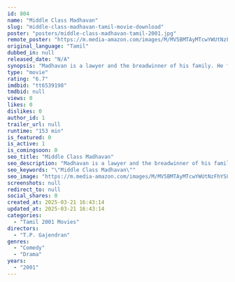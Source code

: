 ```yaml
---
id: 804
name: "Middle Class Madhavan"
slug: "middle-class-madhavan-tamil-movie-download"
poster: "posters/middle-class-madhavan-tamil-2001.jpg"
remote_poster: "https://m.media-amazon.com/images/M/MV5BMTAyMTcwYWUtNzFhYS00ZDAyLWE5YWEtMGE1MjIwNWE3NzIxXkEyXkFqcGdeQXVyOTk3NTc2MzE@._V1_SX300.jpg"
original_language: "Tamil"
dubbed_in: null
released_date: "N/A"
synopsis: "Madhavan is a lawyer and the breadwinner of his family. He finds it difficult to enjoy his married life as he struggles with his family's financial and personal issues."
type: "movie"
rating: "6.7"
imdbid: "tt6539198"
tmdbid: null
views: 0
likes: 0
dislikes: 0
author_id: 1
trailer_url: null
runtime: "153 min"
is_featured: 0
is_active: 1
is_comingsoon: 0
seo_title: "Middle Class Madhavan"
seo_description: "Madhavan is a lawyer and the breadwinner of his family. He finds it difficult to enjoy his married life as he struggles with his family's financial and personal issues."
seo_keywords: "\"Middle Class Madhavan\""
seo_image: "https://m.media-amazon.com/images/M/MV5BMTAyMTcwYWUtNzFhYS00ZDAyLWE5YWEtMGE1MjIwNWE3NzIxXkEyXkFqcGdeQXVyOTk3NTc2MzE@._V1_SX300.jpg"
screenshots: null
redirect_to: null
social_shares: 0
created_at: 2025-03-21 16:43:14
updated_at: 2025-03-21 16:43:14
categories:
  - "Tamil 2001 Movies"
directors:
  - "T.P. Gajendran"
genres:
  - "Comedy"
  - "Drama"
years:
  - "2001"
---
```

